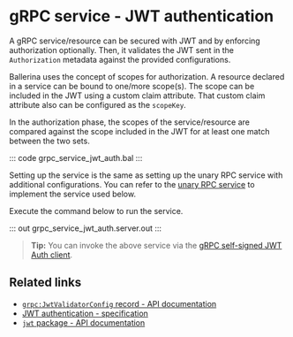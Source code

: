 # gRPC service - JWT authentication

A gRPC service/resource can be secured with JWT and by enforcing authorization optionally. Then, it validates the JWT sent in the `Authorization` metadata against the provided configurations.

Ballerina uses the concept of scopes for authorization. A resource declared in a service can be bound to one/more scope(s). The scope can be included in the JWT using a custom claim attribute. That custom claim attribute also can be configured as the `scopeKey`.

In the authorization phase, the scopes of the service/resource are compared against the scope included in the JWT for at least one match between the two sets.

   ::: code grpc_service_jwt_auth.bal :::

Setting up the service is the same as setting up the unary RPC service with additional configurations. You can refer to the [unary RPC service](/learn/by-example/grpc-service-unary/) to implement the service used below.

Execute the command below to run the service.

   ::: out grpc_service_jwt_auth.server.out :::

>**Tip:** You can invoke the above service via the [gRPC self-signed JWT Auth client](/learn/by-example/grpc-client-self-signed-jwt-auth).

## Related links
- [`grpc:JwtValidatorConfig` record - API documentation](https://lib.ballerina.io/ballerina/grpc/latest/records/JwtValidatorConfig)
- [JWT authentication - specification](/spec/grpc/#5113-service---jwt-auth)
- [`jwt` package - API documentation](https://lib.ballerina.io/ballerina/jwt/latest/)
